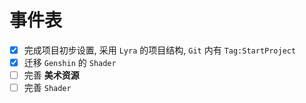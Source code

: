 # 事件表

- [x] 完成项目初步设置, 采用 `Lyra` 的项目结构, `Git` 内有 `Tag:StartProject`
- [x] 迁移 `Genshin` 的 `Shader`
- [ ] 完善 **美术资源**
- [ ] 完善 `Shader`
